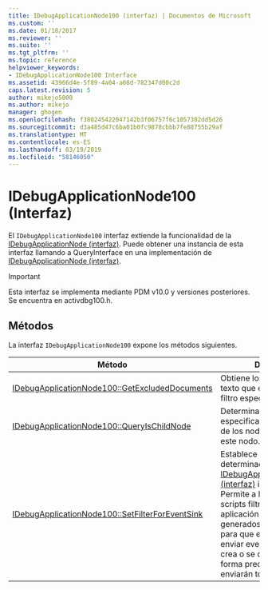 ```yaml
---
title: IDebugApplicationNode100 (interfaz) | Documentos de Microsoft
ms.custom: ''
ms.date: 01/18/2017
ms.reviewer: ''
ms.suite: ''
ms.tgt_pltfrm: ''
ms.topic: reference
helpviewer_keywords:
- IDebugApplicationNode100 Interface
ms.assetid: 43966d4e-5f89-4a04-a08d-782347d00c2d
caps.latest.revision: 5
author: mikejo5000
ms.author: mikejo
manager: ghogen
ms.openlocfilehash: f380245422047142b3f06757f6c1057302dd5d26
ms.sourcegitcommit: d3a485d47c6ba01b0fc9878cbbb7fe88755b29af
ms.translationtype: MT
ms.contentlocale: es-ES
ms.lasthandoff: 03/19/2019
ms.locfileid: "58146050"
---
```

# <a name="idebugapplicationnode100-interface"></a>IDebugApplicationNode100 (Interfaz)
El `IDebugApplicationNode100` interfaz extiende la funcionalidad de la [IDebugApplicationNode (interfaz)](../../winscript/reference/idebugapplicationnode-interface.md). Puede obtener una instancia de esta interfaz llamando a QueryInterface en una implementación de [IDebugApplicationNode (interfaz)](../../winscript/reference/idebugapplicationnode-interface.md).  
  
> [!IMPORTANT]
>  Esta interfaz se implementa mediante PDM v10.0 y versiones posteriores. Se encuentra en activdbg100.h.  
  
## <a name="methods"></a>Métodos  
 La interfaz `IDebugApplicationNode100` expone los métodos siguientes.  
  
|Método|Descripción|  
|------------|-----------------|  
|[IDebugApplicationNode100::GetExcludedDocuments](../../winscript/reference/idebugapplicationnode100-getexcludeddocuments.md)|Obtiene los documentos de texto que están ocultos por el filtro especificado.|  
|[IDebugApplicationNode100::QueryIsChildNode](../../winscript/reference/idebugapplicationnode100-queryischildnode.md)|Determina si el documento especificado pertenece a uno de los nodos secundarios de este nodo.|  
|[IDebugApplicationNode100::SetFilterForEventSink](../../winscript/reference/idebugapplicationnode100-setfilterforeventsink.md)|Establece el filtro en un determinado [IDebugApplicationNodeEvents (interfaz)](../../winscript/reference/idebugapplicationnodeevents-interface.md) implementación. Permite a los depuradores de scripts filtrar los nodos de aplicación secundarios generados por el compilador para que el PDM no volverá a enviar eventos cuando se crea o se quitan los nodos. De forma predeterminada, se enviarán todos los nodos.|